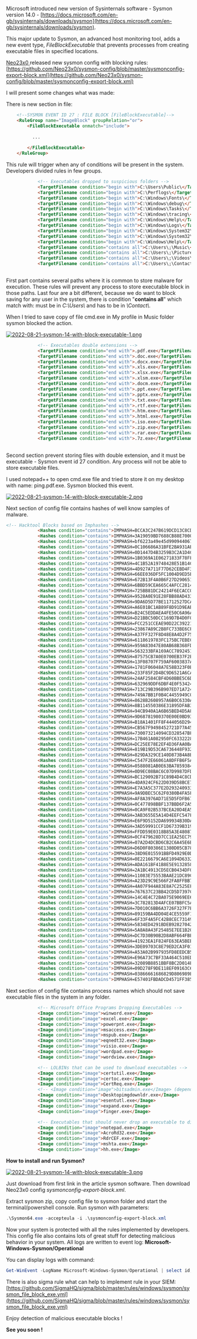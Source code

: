 Microsoft introduced new version of Sysinternals software - Sysmon version 14.0 - [https://docs.microsoft.com/en-gb/sysinternals/downloads/sysmon](https://docs.microsoft.com/en-gb/sysinternals/downloads/sysmon).

 This major update to Sysmon, an advanced host monitoring tool, adds a new event type, *FileBlockExecutable* that prevents processes from creating executable files in specified locations.

[Neo23x0 ](https://github.com/Neo23x0)released new sysmon config with blocking rules: [https://github.com/Neo23x0/sysmon-config/blob/master/sysmonconfig-export-block.xml](https://github.com/Neo23x0/sysmon-config/blob/master/sysmonconfig-export-block.xml)

I will present some changes what was made:

There is new section in file:

```html
	<!--SYSMON EVENT ID 27 : FILE BLOCK [FileBlockExecutable]-->
	<RuleGroup name="ImageBlock" groupRelation="or">
		<FileBlockExecutable onmatch="include">
          
          ...
          
        </FileBlockExecutable>
	</RuleGroup>
```

This rule will trigger when any of conditions will be present in the system. Developers divided rules in few groups.

```html
			<!-- Executables dropped to suspicious folders -->
			<TargetFilename condition="begin with">C:\Users\Public\</TargetFilename> <!-- often used staging directories; could cause false positives --> 
			<TargetFilename condition="begin with">C:\Perflogs\</TargetFilename> <!-- often used staging directories --> 
			<TargetFilename condition="begin with">C:\Windows\Fonts\</TargetFilename> <!-- often used staging directories --> 
			<TargetFilename condition="begin with">C:\Windows\debug\</TargetFilename> <!-- often used staging directories --> 
			<TargetFilename condition="begin with">C:\Windows\Tasks\</TargetFilename> <!-- often used staging directories --> 
			<TargetFilename condition="begin with">C:\Windows\tracing\</TargetFilename> <!-- often used staging directories --> 
			<TargetFilename condition="begin with">C:\Windows\Help\</TargetFilename> <!-- often used staging directories --> 
			<TargetFilename condition="begin with">C:\Windows\Logs\</TargetFilename> <!-- often used staging directories --> 
			<TargetFilename condition="begin with">C:\Windows\System32\spool\SERVERS\</TargetFilename> <!-- often used in exploits against print spooler --> 
			<TargetFilename condition="begin with">C:\Windows\System32\spool\PRINTERS\</TargetFilename> <!-- often used in exploits against print spooler --> 
			<TargetFilename condition="begin with">C:\Windows\Help\</TargetFilename> <!-- often used staging directories --> 
			<TargetFilename condition="contains all">C:\Users\;\Music\</TargetFilename> <!-- often used staging directories in User folders --> 
			<TargetFilename condition="contains all">C:\Users\;\Pictures\</TargetFilename> <!-- often used staging directories in User folders --> 
			<TargetFilename condition="contains all">C:\Users\;\Videos\</TargetFilename> <!-- often used staging directories in User folders --> 
			<TargetFilename condition="contains all">C:\Users\;\Contacts\</TargetFilename> <!-- often used staging directories in User folders --> 
            
```

First part contains several paths where it is common to store malware for execution. These rules will prevent any process to store executable block in those paths. Last four are a bit different, because we do want to block saving for any user in the system, there is condition "**contains all**" which match with: must be in *C:\\Users\\* and has to be in *\\Contact\\.*

When I tried to save copy of file cmd.exe in My profile in Music folder sysmon blocked the action.

[![2022-08-21-sysmon-14-with-block-executable-1.png](/images/2022-08-21-sysmon-14-with-block-executable/2022-08-21-sysmon-14-with-block-executable-1.png)](/images/2022-08-21-sysmon-14-with-block-executable/2022-08-21-sysmon-14-with-block-executable-1.png)

```html
			<!-- Executables double extensions -->
			<TargetFilename condition="end with">.pdf.exe</TargetFilename>
			<TargetFilename condition="end with">.doc.exe</TargetFilename>
			<TargetFilename condition="end with">.docx.exe</TargetFilename>
			<TargetFilename condition="end with">.xls.exe</TargetFilename>
			<TargetFilename condition="end with">.xlsx.exe</TargetFilename>
			<TargetFilename condition="end with">.xlsm.exe</TargetFilename>
			<TargetFilename condition="end with">.docm.exe</TargetFilename>
			<TargetFilename condition="end with">.ppt.exe</TargetFilename>
			<TargetFilename condition="end with">.pptx.exe</TargetFilename>
			<TargetFilename condition="end with">.txt.exe</TargetFilename>
			<TargetFilename condition="end with">.rtf.exe</TargetFilename>
			<TargetFilename condition="end with">.htm.exe</TargetFilename>
			<TargetFilename condition="end with">.html.exe</TargetFilename>
			<TargetFilename condition="end with">.iso.exe</TargetFilename>
			<TargetFilename condition="end with">.zip.exe</TargetFilename>
			<TargetFilename condition="end with">.rar.exe</TargetFilename>
			<TargetFilename condition="end with">.7z.exe</TargetFilename>
            
```

Second section prevent storing files with double extension, and it must be executable - Sysmon event id 27 condition. Any process will not be able to store executable files.

I used notepad++ to open cmd.exe file and tried to store it on my desktop with name: ping.pdf.exe. Sysmon blocked this event.

[![2022-08-21-sysmon-14-with-block-executable-2.png](/images/2022-08-21-sysmon-14-with-block-executable/2022-08-21-sysmon-14-with-block-executable-2.png)](/images/2022-08-21-sysmon-14-with-block-executable/2022-08-21-sysmon-14-with-block-executable-2.png)

Next section of config file contains hashes of well know samples of malware.

```html
<!-- Hacktool Blocks based on Imphashes -->
			<Hashes condition="contains">IMPHASH=BCCA3C247B619DCD13C8CDFF5F123932</Hashes> <!-- PetitPotam -->
			<Hashes condition="contains">IMPHASH=3A19059BD7688CB88E70005F18EFC439</Hashes> <!-- PetitPotam -->
			<Hashes condition="contains">IMPHASH=bf6223a49e45d99094406777eb6004ba</Hashes> <!-- PetitPotam -->
			<Hashes condition="contains">IMPHASH=0C106686A31BFE2BA931AE1CF6E9DBC6</Hashes> <!-- Mimikatz -->
			<Hashes condition="contains">IMPHASH=0D1447D4B3259B3C2A1D4CFB7ECE13C3</Hashes> <!-- Mimikatz -->
			<Hashes condition="contains">IMPHASH=1B0369A1E06271833F78FFA70FFB4EAF</Hashes> <!-- Mimikatz -->
			<Hashes condition="contains">IMPHASH=4C1B52A19748428E51B14C278D0F58E3</Hashes> <!-- Mimikatz -->
			<Hashes condition="contains">IMPHASH=4D927A711F77D62CEBD4F322CB57EC6F</Hashes> <!-- Mimikatz -->
			<Hashes condition="contains">IMPHASH=66EE036DF5FC1004D9ED5E9A94A1086A</Hashes> <!-- Mimikatz -->
			<Hashes condition="contains">IMPHASH=672B13F4A0B6F27D29065123FE882DFC</Hashes> <!-- Mimikatz -->
			<Hashes condition="contains">IMPHASH=6BBD59CEA665C4AFCC2814C1327EC91F</Hashes> <!-- Mimikatz -->
			<Hashes condition="contains">IMPHASH=725BB81DC24214F6ECACC0CFB36AD30D</Hashes> <!-- Mimikatz -->
			<Hashes condition="contains">IMPHASH=9528A0E91E28FBB88AD433FEABCA2456</Hashes> <!-- Mimikatz -->
			<Hashes condition="contains">IMPHASH=9DA6D5D77BE11712527DCAB86DF449A3</Hashes> <!-- Mimikatz -->
			<Hashes condition="contains">IMPHASH=A6E01BC1AB89F8D91D9EAB72032AAE88</Hashes> <!-- Mimikatz -->
			<Hashes condition="contains">IMPHASH=B24C5EDDAEA4FE50C6A96A2A133521E4</Hashes> <!-- Mimikatz -->
			<Hashes condition="contains">IMPHASH=D21BBC50DCC169D7B4D0F01962793154</Hashes> <!-- Mimikatz -->
			<Hashes condition="contains">IMPHASH=FCC251CCEAE90D22C392215CC9A2D5D6</Hashes> <!-- Mimikatz -->
			<Hashes condition="contains">IMPHASH=23867A89C2B8FC733BE6CF5EF902F2D1</Hashes> <!-- JuicyPotato  -->
			<Hashes condition="contains">IMPHASH=A37FF327F8D48E8A4D2F757E1B6E70BC</Hashes> <!-- JuicyPotato  -->
			<Hashes condition="contains">IMPHASH=6118619783FC175BC7EBECFF0769B46E</Hashes> <!-- RoguePotato -->
			<Hashes condition="contains">IMPHASH=959A83047E80AB68B368FDB3F4C6E4EA</Hashes> <!-- RoguePotato -->
			<Hashes condition="contains">IMPHASH=563233BFA169ACC7892451F71AD5850A</Hashes> <!-- RoguePotato -->
			<Hashes condition="contains">IMPHASH=87575CB7A0E0700EB37F2E3668671A08</Hashes> <!-- RoguePotato -->
			<Hashes condition="contains">IMPHASH=13F08707F759AF6003837A150A371BA1</Hashes> <!-- Pwdump -->
			<Hashes condition="contains">IMPHASH=1781F06048A7E58B323F0B9259BE798B</Hashes> <!-- Pwdump -->
			<Hashes condition="contains">IMPHASH=233F85F2D4BC9D6521A6CAAE11A1E7F5</Hashes> <!-- Pwdump -->
			<Hashes condition="contains">IMPHASH=24AF2584CBF4D60BBE5C6D1B31B3BE6D</Hashes> <!-- Pwdump -->
			<Hashes condition="contains">IMPHASH=632969DDF6DBF4E0F53424B75E4B91F2</Hashes> <!-- Pwdump -->
			<Hashes condition="contains">IMPHASH=713C29B396B907ED71A72482759ED757</Hashes> <!-- Pwdump -->
			<Hashes condition="contains">IMPHASH=749A7BB1F0B4C4455949C0B2BF7F9E9F</Hashes> <!-- Pwdump -->
			<Hashes condition="contains">IMPHASH=8628B2608957A6B0C6330AC3DE28CE2E</Hashes> <!-- Pwdump -->
			<Hashes condition="contains">IMPHASH=8B114550386E31895DFAB371E741123D</Hashes> <!-- Pwdump -->
			<Hashes condition="contains">IMPHASH=94CB940A1A6B65BED4D5A8F849CE9793</Hashes> <!-- PwDumpX -->
			<Hashes condition="contains">IMPHASH=9D68781980370E00E0BD939EE5E6C141</Hashes> <!-- Pwdump -->
			<Hashes condition="contains">IMPHASH=B18A1401FF8F444056D29450FBC0A6CE</Hashes> <!-- Pwdump -->
			<Hashes condition="contains">IMPHASH=CB567F9498452721D77A451374955F5F</Hashes> <!-- Pwdump -->
			<Hashes condition="contains">IMPHASH=730073214094CD328547BF1F72289752</Hashes> <!-- Htran -->
			<Hashes condition="contains">IMPHASH=17B461A082950FC6332228572138B80C</Hashes> <!-- Cobalt Strike beacons -->
			<Hashes condition="contains">IMPHASH=DC25EE78E2EF4D36FAA0BADF1E7461C9</Hashes> <!-- Cobalt Strike beacons -->
			<Hashes condition="contains">IMPHASH=819B19D53CA6736448F9325A85736792</Hashes> <!-- Cobalt Strike beacons -->
			<Hashes condition="contains">IMPHASH=829DA329CE140D873B4A8BDE2CBFAA7E</Hashes> <!-- Cobalt Strike beacons -->
			<Hashes condition="contains">IMPHASH=C547F2E66061A8DFFB6F5A3FF63C0A74</Hashes> <!-- PPLDump -->
			<Hashes condition="contains">IMPHASH=0588081AB0E63BA785938467E1B10CCA</Hashes> <!-- PPLDump -->
			<Hashes condition="contains">IMPHASH=0D9EC08BAC6C07D9987DFD0F1506587C</Hashes> <!-- NanoDump -->
			<Hashes condition="contains">IMPHASH=BC129092B71C89B4D4C8CDF8EA590B29</Hashes> <!-- NanoDump -->
			<Hashes condition="contains">IMPHASH=4DA924CF622D039D58BCE71CDF05D242</Hashes> <!-- NanoDump -->
			<Hashes condition="contains">IMPHASH=E7A3A5C377E2D29324093377D7DB1C66</Hashes> <!-- NanoDump -->
			<Hashes condition="contains">IMPHASH=9A9DBEC5C62F0380B4FA5FD31DEFFEDF</Hashes> <!-- NanoDump -->
			<Hashes condition="contains">IMPHASH=AF8A3976AD71E5D5FDFB67DDB8DADFCE</Hashes> <!-- NanoDump -->
			<Hashes condition="contains">IMPHASH=0C477898BBF137BBD6F2A54E3B805FF4</Hashes> <!-- NanoDump -->
			<Hashes condition="contains">IMPHASH=0CA9F02B537BCEA20D4EA5EB1A9FE338</Hashes> <!-- NanoDump -->
			<Hashes condition="contains">IMPHASH=3AB3655E5A14D4EEFC547F4781BF7F9E</Hashes> <!-- NanoDump -->
			<Hashes condition="contains">IMPHASH=E6F9D5152DA699934B30DAAB206471F6</Hashes> <!-- NanoDump -->
			<Hashes condition="contains">IMPHASH=3AD59991CCF1D67339B319B15A41B35D</Hashes> <!-- NanoDump -->
			<Hashes condition="contains">IMPHASH=FFDD59E0318B85A3E480874D9796D872</Hashes> <!-- NanoDump -->
			<Hashes condition="contains">IMPHASH=0CF479628D7CC1EA25EC7998A92F5051</Hashes> <!-- NanoDump -->
			<Hashes condition="contains">IMPHASH=07A2D4DCBD6CB2C6A45E6B101F0B6D51</Hashes> <!-- NanoDump -->
			<Hashes condition="contains">IMPHASH=D6D0F80386E1380D05CB78E871BC72B1</Hashes> <!-- NanoDump -->
			<Hashes condition="contains">IMPHASH=38D9E015591BBFD4929E0D0F47FA0055</Hashes> <!-- HandleKatz -->
			<Hashes condition="contains">IMPHASH=0E2216679CA6E1094D63322E3412D650</Hashes> <!-- HandleKatz -->
			<Hashes condition="contains">IMPHASH=ADA161BF41B8E5E9132858CB54CAB5FB</Hashes> <!-- DripLoader -->
			<Hashes condition="contains">IMPHASH=2A1BC4913CD5ECB0434DF07CB675B798</Hashes> <!-- DripLoader -->
			<Hashes condition="contains">IMPHASH=11083E75553BAAE21DC89CE8F9A195E4</Hashes> <!-- DripLoader -->
			<Hashes condition="contains">IMPHASH=A23D29C9E566F2FA8FFBB79267F5DF80</Hashes> <!-- DripLoader -->
			<Hashes condition="contains">IMPHASH=4A07F944A83E8A7C2525EFA35DD30E2F</Hashes> <!-- CreateMiniDump -->
			<Hashes condition="contains">IMPHASH=767637C23BB42CD5D7397CF58B0BE688</Hashes> <!-- UACMe Akagi -->
			<Hashes condition="contains">IMPHASH=14C4E4C72BA075E9069EE67F39188AD8</Hashes> <!-- UACMe Akagi -->
			<Hashes condition="contains">IMPHASH=3C782813D4AFCE07BBFC5A9772ACDBDC</Hashes> <!-- UACMe Akagi -->
			<Hashes condition="contains">IMPHASH=7D010C6BB6A3726F327F7E239166D127</Hashes> <!-- UACMe Akagi -->
			<Hashes condition="contains">IMPHASH=89159BA4DD04E4CE5559F132A9964EB3</Hashes> <!-- UACMe Akagi -->
			<Hashes condition="contains">IMPHASH=6F33F4A5FC42B8CEC7314947BD13F30F</Hashes> <!-- UACMe Akagi -->
			<Hashes condition="contains">IMPHASH=5834ED4291BDEB928270428EBBAF7604</Hashes> <!-- UACMe Akagi -->
			<Hashes condition="contains">IMPHASH=5A8A8A43F25485E7EE1B201EDCBC7A38</Hashes> <!-- UACMe Akagi -->
			<Hashes condition="contains">IMPHASH=DC7D30B90B2D8ABF664FBED2B1B59894</Hashes> <!-- UACMe Akagi -->
			<Hashes condition="contains">IMPHASH=41923EA1F824FE63EA5BEB84DB7A3E74</Hashes> <!-- UACMe Akagi -->
			<Hashes condition="contains">IMPHASH=3DE09703C8E79ED2CA3F01074719906B</Hashes> <!-- UACMe Akagi -->
			<Hashes condition="contains">IMPHASH=A53A02B997935FD8EEDCB5F7ABAB9B9F</Hashes> <!-- WCE -->
			<Hashes condition="contains">IMPHASH=E96A73C7BF33A464C510EDE582318BF2</Hashes> <!-- WCE -->
			<Hashes condition="contains">IMPHASH=32089B8851BBF8BC2D014E9F37288C83</Hashes> <!-- Sliver Stagers -->
			<Hashes condition="contains">IMPHASH=09D278F9DE118EF09163C6140255C690</Hashes> <!-- Dumpert -->
			<Hashes condition="contains">IMPHASH=03866661686829D806989E2FC5A72606</Hashes> <!-- Dumpert -->
			<Hashes condition="contains">IMPHASH=E57401FBDADCD4571FF385AB82BD5D6D</Hashes> <!-- Dumpert -->
```

Next section of config file contains process names which should not save executable files in the system in any folder.

```html
			<!-- Microsoft Office Programs Dropping Executables -->
			<Image condition="image">winword.exe</Image>
			<Image condition="image">excel.exe</Image>
			<Image condition="image">powerpnt.exe</Image>
			<Image condition="image">msaccess.exe</Image>
			<Image condition="image">mspub.exe</Image>
			<Image condition="image">eqnedt32.exe</Image>
			<Image condition="image">visio.exe</Image>
			<Image condition="image">wordpad.exe</Image>
			<Image condition="image">wordview.exe</Image>

			<!-- LOLBINs that can be used to download executables -->
			<Image condition="image">certutil.exe</Image>
			<Image condition="image">certoc.exe</Image>
			<Image condition="image">CertReq.exe</Image>
			<!-- <Image condition="image">bitsadmin.exe</Image> (depends on the environment; comment in if you're sure that bitsadmin doesn't do that in your env) -->
			<Image condition="image">Desktopimgdownldr.exe</Image>
			<Image condition="image">esentutl.exe</Image>
			<Image condition="image">expand.exe</Image>
			<Image condition="image">finger.exe</Image>

			<!-- Executables that should never drop an executable to disk (but may after a previous process injection or if it's malware that uses a legitimate name)-->
			<Image condition="image">notepad.exe</Image>
			<Image condition="image">AcroRd32.exe</Image>
			<Image condition="image">RdrCEF.exe</Image>
			<Image condition="image">mshta.exe</Image>
			<Image condition="image">hh.exe</Image>
```

**How to install and run Sysmon?**

[![2022-08-21-sysmon-14-with-block-executable-3.png](/images/2022-08-21-sysmon-14-with-block-executable/2022-08-21-sysmon-14-with-block-executable-3.png)](/images/2022-08-21-sysmon-14-with-block-executable/2022-08-21-sysmon-14-with-block-executable-3.png)

Just download from first link in the article sysmon software. Then download <span class="author flex-self-stretch">Neo23x0</span> config *sysmonconfig-export-block.xml*.

Extract sysmon zip, copy config file to sysmon folder and start the terminal/powershell console. Run sysmon with parameters:

```powershell
.\Sysmon64.exe -accepteula -i .\sysmonconfig-export-block.xml
```

Now your system is protected with all the rules implemented by developers. This config file also contains lots of great stuff for detecting malicious behavior in your system. All logs are written to event log: **Microsoft-Windows-Sysmon/Operational**

You can display logs with command:

```powershell
Get-WinEvent -LogName Microsoft-Windows-Sysmon/Operational | select id, message | fl
```

There is also sigma rule what can help to implement rule in your SIEM:
[https://github.com/SigmaHQ/sigma/blob/master/rules/windows/sysmon/sysmon_file_block_exe.yml](https://github.com/SigmaHQ/sigma/blob/master/rules/windows/sysmon/sysmon_file_block_exe.yml)

Enjoy detection of malicious executable blocks !

**See you soon !**
